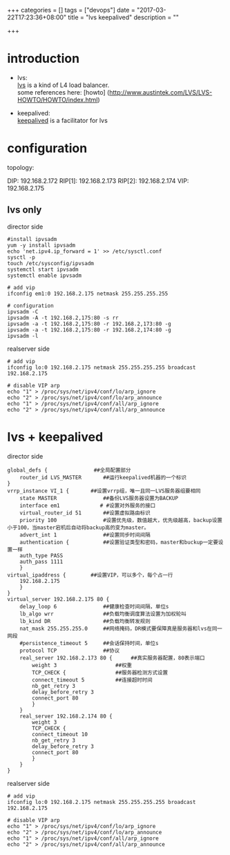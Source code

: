 +++
categories = []
tags = ["devops"]
date = "2017-03-22T17:23:36+08:00"
title = "lvs keepalived"
description = ""

+++

# introduction
- lvs:      
  [lvs](http://www.linuxvirtualserver.org/) is a kind of L4 load balancer.              
  some references here:
  [howto] (http://www.austintek.com/LVS/LVS-HOWTO/HOWTO/index.html)

  
- keepalived:       
  [keepalived](http://www.keepalived.org/) is a facilitator for lvs

# configuration

topology:

DIP: 192.168.2.172
RIP[1]: 192.168.2.173
RIP[2]: 192.168.2.174
VIP: 192.168.2.175 
## lvs only
director side 
```
#install ipvsadm
yum -y install ipvsadm
echo 'net.ipv4.ip_forward = 1' >> /etc/sysctl.conf 
sysctl -p
touch /etc/sysconfig/ipvsadm 
systemctl start ipvsadm 
systemctl enable ipvsadm 

# add vip
ifconfig em1:0 192.168.2.175 netmask 255.255.255.255

# configuration
ipvsadm -C
ipvsadm -A -t 192.168.2,175:80 -s rr
ipvsadm -a -t 192.168.2,175:80 -r 192.168.2,173:80 -g
ipvsadm -a -t 192.168.2,175:80 -r 192.168.2,174:80 -g
ipvsadm -l 
```

realserver side
```
# add vip
ifconfig lo:0 192.168.2.175 netmask 255.255.255.255 broadcast 192.168.2.175 

# disable VIP arp
echo "1" > /proc/sys/net/ipv4/conf/lo/arp_ignore
echo "2" > /proc/sys/net/ipv4/conf/lo/arp_announce
echo "1" > /proc/sys/net/ipv4/conf/all/arp_ignore
echo "2" > /proc/sys/net/ipv4/conf/all/arp_announce
```

# lvs + keepalived
director side 

```
global_defs {               ##全局配置部分
    router_id LVS_MASTER       ##运行keepalived机器的一个标识
}
vrrp_instance VI_1 {       ##设置vrrp组，唯一且同一LVS服务器组要相同
    state MASTER               ##备份LVS服务器设置为BACKUP
    interface em1             # #设置对外服务的接口
    virtual_router_id 51       ##设置虚拟路由标识
    priority 100               #设置优先级，数值越大，优先级越高，backup设置小于100，当master宕机后自动将backup高的变为master。
    advert_int 1               ##设置同步时间间隔
    authentication {           ##设置验证类型和密码，master和buckup一定要设置一样
    auth_type PASS
    auth_pass 1111
    }
virtual_ipaddress {        ##设置VIP，可以多个，每个占一行
    192.168.2.175
    }
}
virtual_server 192.168.2.175 80 {
    delay_loop 6               ##健康检查时间间隔，单位s
    lb_algo wrr                ##负载均衡调度算法设置为加权轮叫
    lb_kind DR                 ##负载均衡转发规则
    nat_mask 255.255.255.0     ##网络掩码，DR模式要保障真是服务器和lvs在同一网段
    #persistence_timeout 5     ##会话保持时间，单位s
    protocol TCP               ##协议
    real_server 192.168.2.173 80 {      ##真实服务器配置，80表示端口
        weight 3                   ##权重
        TCP_CHECK {                ##服务器检测方式设置
        connect_timeout 5          ##连接超时时间
        nb_get_retry 3
        delay_before_retry 3
        connect_port 80
        }
    }
    real_server 192.168.2.174 80 {
        weight 3
        TCP_CHECK {
        connect_timeout 10
        nb_get_retry 3
        delay_before_retry 3
        connect_port 80
        }
    }
}
```

realserver side
```
# add vip
ifconfig lo:0 192.168.2.175 netmask 255.255.255.255 broadcast 192.168.2.175 

# disable VIP arp
echo "1" > /proc/sys/net/ipv4/conf/lo/arp_ignore
echo "2" > /proc/sys/net/ipv4/conf/lo/arp_announce
echo "1" > /proc/sys/net/ipv4/conf/all/arp_ignore
echo "2" > /proc/sys/net/ipv4/conf/all/arp_announce
```
